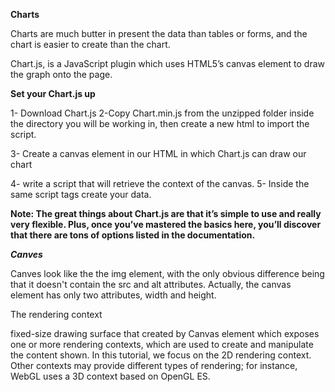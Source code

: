 **Charts**

Charts are much butter in present the data than tables or forms, and the chart is easier to create than the chart.

 Chart.js, is a JavaScript plugin which uses HTML5’s canvas element to draw the graph onto the page.


 **Set your Chart.js up**


 1-  Download Chart.js
 2-Copy Chart.min.js from the unzipped folder inside the directory you will be working in, then create a new html to import the script.

 3- Create a canvas element in our HTML in which Chart.js can draw our chart

 4-  write a script that will retrieve the context of the canvas.
 5- Inside the same script tags create your data.



 **Note: The great things about Chart.js are that it’s simple to use and really very flexible. Plus, once you’ve mastered the basics here, you’ll discover that there are tons of options listed in the documentation.**


 ***Canves***

 Canves look like the the img element, with the only obvious difference being that it doesn't contain the src and alt attributes. Actually, the canvas element has only two attributes, width and height. 

 The rendering context

 fixed-size drawing surface that created by Canvas element which exposes one or more rendering contexts, which are used to create and manipulate the content shown. In this tutorial, we focus on the 2D rendering context. Other contexts may provide different types of rendering; for instance, WebGL uses a 3D context based on OpenGL ES.
